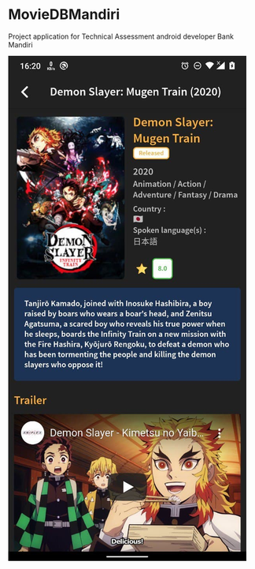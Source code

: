 # MovieDBMandiri
Project application for Technical Assessment android developer Bank Mandiri

![Screenshot](screenshot/ss1.jpg)
